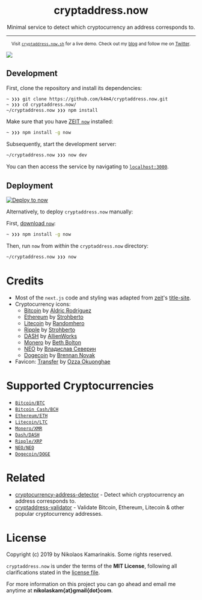 <h1 align="center">cryptaddress.now</h1>

<p align="center">Minimal service to detect which cryptocurrency an address corresponds to.</p>

---

<p align="center">
	<sub>Visit <a href="https://cryptaddress.now.sh"><code>cryptaddress.now.sh</code></a> for a live demo. Check out my <a href="https://nikolaskama.me">blog</a> and follow me on <a href="https://twitter.com/nikolaskama">Twitter</a>.</sub>
</p>

<img align="center" src="https://nikolaskama.me/content/images/2020/01/cryptaddress.gif">

<br>

## Development

First, clone the repository and install its dependencies:
```bash
~ ❯❯❯ git clone https://github.com/k4m4/cryptaddress.now.git
~ ❯❯❯ cd cryptaddress.now/
~/cryptaddress.now ❯❯❯ npm install
```

Make sure that you have [ZEIT `now`](https://zeit.co/download) installed:
```bash
~ ❯❯❯ npm install -g now
```

Subsequently, start the development server:
```bash
~/cryptaddress.now ❯❯❯ now dev
```
You can then access the service by navigating to [`localhost:3000`](http://localhost:3000).

## Deployment

[![Deploy to now](https://deploy.now.sh/static/button.svg)](https://deploy.now.sh/?repo=https://github.com/k4m4/cryptaddress.now)

Alternatively, to deploy `cryptaddress.now` manually:

First, [download `now`](https://zeit.co/download):
```bash
~ ❯❯❯ npm install -g now
```

Then, run `now` from *within* the `cryptaddress.now` directory:
```bash
~/cryptaddress.now ❯❯❯ now
```

# Credits

- Most of the `next.js` code and styling was adapted from [zeit](https://zeit.co)'s [title-site](https://github.com/zeit/title-site).
- Cryptocurrency icons:
	- [Bitcoin](https://thenounproject.com/search/?q=bitcoin&creator=2128292&i=813127) by [Aldric Rodríguez](https://thenounproject.com/aldricroib2/)
	- [Ethereum](https://thenounproject.com/term/ethereum/1529277/) by [Strohberto](https://thenounproject.com/stroh)
	- [Litecoin](https://thenounproject.com/search/?q=litecoin&creator=657389&i=1499185) by [Randomhero](https://thenounproject.com/rahedesigns/)
	- [Ripple](https://thenounproject.com/term/ripple/1529276/) by [Strohberto](https://thenounproject.com/stroh)
	- [DASH](https://github.com/AllienWorks/cryptocoins/blob/master/SVG/DASH-alt.svg) by [AllienWorks](https://github.com/AllienWorks)
	- [Monero](https://thenounproject.com/search/?q=monero&creator=3430404&i=1546782) by [Beth Bolton](https://thenounproject.com/bethbolton/)
	- [NEO](https://thenounproject.com/search/?q=neo&creator=3051937&i=1457074) by [Владислав Северин](https://thenounproject.com/vlad334/)
	- [Dogecoin](https://thenounproject.com/search/?q=dogecoin&i=36265) by [Brennan Novak](https://thenounproject.com/bnvk)
- Favicon: [Transfer](https://thenounproject.com/term/transfer/1519579/) by [Ozza Okuonghae](https://thenounproject.com/iozza/)

# Supported Cryptocurrencies

- [`Bitcoin/BTC`](https://github.com/kevva/bitcoin-regex)
- [`Bitcoin Cash/BCH`](https://github.com/k4m4/bitcoincash-regex)
- [`Ethereum/ETH`](https://github.com/k4m4/ethereum-regex)
- [`Litecoin/LTC`](https://github.com/k4m4/litecoin-regex)
- [`Monero/XMR`](https://github.com/k4m4/monero-regex)
- [`Dash/DASH`](https://github.com/k4m4/dash-regex)
- [`Ripple/XRP`](https://github.com/k4m4/ripple-regex)
- [`NEO/NEO`](https://github.com/k4m4/neo-regex)
- [`Dogecoin/DOGE`](https://github.com/k4m4/dogecoin-regex)

# Related

- [cryptocurrency-address-detector](https://github.com/k4m4/cryptocurrency-address-detector) - Detect which cryptocurrency an address corresponds to.
- [cryptaddress-validator](https://github.com/k4m4/cryptaddress-validator) - Validate Bitcoin, Ethereum, Litecoin & other popular cryptocurrency addresses.

# License

Copyright (c) 2019 by Nikolaos Kamarinakis. Some rights reserved.

`cryptaddress.now` is under the terms of the **MIT License**, following all clarifications stated in the [license file](license.md).

For more information on this project you can go ahead and email me anytime at **nikolaskam{at}gmail{dot}com**.